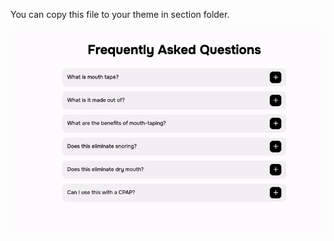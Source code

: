You can copy this file to your theme in section folder.


![Image Alt](https://github.com/AKJPLAY/Faq-1/blob/main/faq-screen-shot.gif?raw=true)
